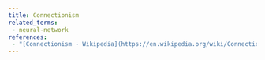 ```yaml
---
title: Connectionism
related_terms:
 - neural-network
references:
 - "[Connectionism - Wikipedia](https://en.wikipedia.org/wiki/Connectionism)"
---
```

